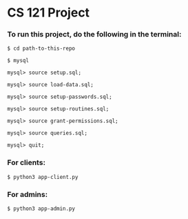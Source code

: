 # CS 121 Project

### To run this project, do the following in the terminal:
`$ cd path-to-this-repo`

`$ mysql`

`mysql> source setup.sql;`

`mysql> source load-data.sql;`

`mysql> source setup-passwords.sql;`

`mysql> source setup-routines.sql;`

`mysql> source grant-permissions.sql;`

`mysql> source queries.sql;`

`mysql> quit;`
### For clients:
`$ python3 app-client.py`
### For admins:
`$ python3 app-admin.py`
